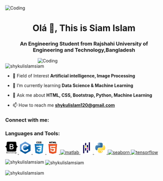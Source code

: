 <img align="center" alt="Coding" width="950" height="400" src="https://miro.medium.com/v2/resize:fit:1400/1*37ABKi4XeHkEWHxlF3LIog.gif">
<h1 align="center">Olá 👋, This is Siam Islam</h1>
<h3 align="center">An Engineering Student from Rajshahi University of Engineering and Technology,Bangladesh</h3>
<img align="right" alt="Coding" width="400" src="https://media2.giphy.com/media/qgQUggAC3Pfv687qPC/giphy.gif?cid=ecf05e470ogzv0wl1ahi5q2k5zy9p3q70wrtoq47x7e34m3n&rid=giphy.gif&ct=g">
<p align="left"> <img src="https://komarev.com/ghpvc/?username=shykulislamsiam&label=Profile%20views&color=0e75b6&style=flat" alt="shykulislamsiam" /> </p>

- 🔭 Field of Interest **Artificial intelligence, Image Processing**

- 🌱 I’m currently learning **Data Science & Machine Learning**

- 💬 Ask me about **HTML, CSS, Bootstrap, Python, Machine Learning**

- 📫 How to reach me **shykulislam120@gmail.com**

<h3 align="left">Connect with me:</h3>
<p align="left">
</p>

<h3 align="left">Languages and Tools:</h3>
<p align="left"> <a href="https://getbootstrap.com" target="_blank" rel="noreferrer"> <img src="https://raw.githubusercontent.com/devicons/devicon/master/icons/bootstrap/bootstrap-plain-wordmark.svg" alt="bootstrap" width="40" height="40"/> </a> <a href="https://www.cprogramming.com/" target="_blank" rel="noreferrer"> <img src="https://raw.githubusercontent.com/devicons/devicon/master/icons/c/c-original.svg" alt="c" width="40" height="40"/> </a> <a href="https://www.w3schools.com/css/" target="_blank" rel="noreferrer"> <img src="https://raw.githubusercontent.com/devicons/devicon/master/icons/css3/css3-original-wordmark.svg" alt="css3" width="40" height="40"/> </a> <a href="https://www.w3.org/html/" target="_blank" rel="noreferrer"> <img src="https://raw.githubusercontent.com/devicons/devicon/master/icons/html5/html5-original-wordmark.svg" alt="html5" width="40" height="40"/> </a> <a href="https://www.mathworks.com/" target="_blank" rel="noreferrer"> <img src="https://upload.wikimedia.org/wikipedia/commons/2/21/Matlab_Logo.png" alt="matlab" width="40" height="40"/> </a> <a href="https://pandas.pydata.org/" target="_blank" rel="noreferrer"> <img src="https://raw.githubusercontent.com/devicons/devicon/2ae2a900d2f041da66e950e4d48052658d850630/icons/pandas/pandas-original.svg" alt="pandas" width="40" height="40"/> </a> <a href="https://www.python.org" target="_blank" rel="noreferrer"> <img src="https://raw.githubusercontent.com/devicons/devicon/master/icons/python/python-original.svg" alt="python" width="40" height="40"/> </a> <a href="https://seaborn.pydata.org/" target="_blank" rel="noreferrer"> <img src="https://seaborn.pydata.org/_images/logo-mark-lightbg.svg" alt="seaborn" width="40" height="40"/> </a> <a href="https://www.tensorflow.org" target="_blank" rel="noreferrer"> <img src="https://www.vectorlogo.zone/logos/tensorflow/tensorflow-icon.svg" alt="tensorflow" width="40" height="40"/> </a> </p>

<p><img align="left" src="https://github-readme-stats.vercel.app/api/top-langs?username=shykulislamsiam&show_icons=true&locale=en&layout=compact" alt="shykulislamsiam" /></p>

<p>&nbsp;<img align="center" src="https://github-readme-stats.vercel.app/api?username=shykulislamsiam&show_icons=true&locale=en" alt="shykulislamsiam" /></p>

<p><img align="center" src="https://github-readme-streak-stats.herokuapp.com/?user=shykulislamsiam&" alt="shykulislamsiam" /></p>
